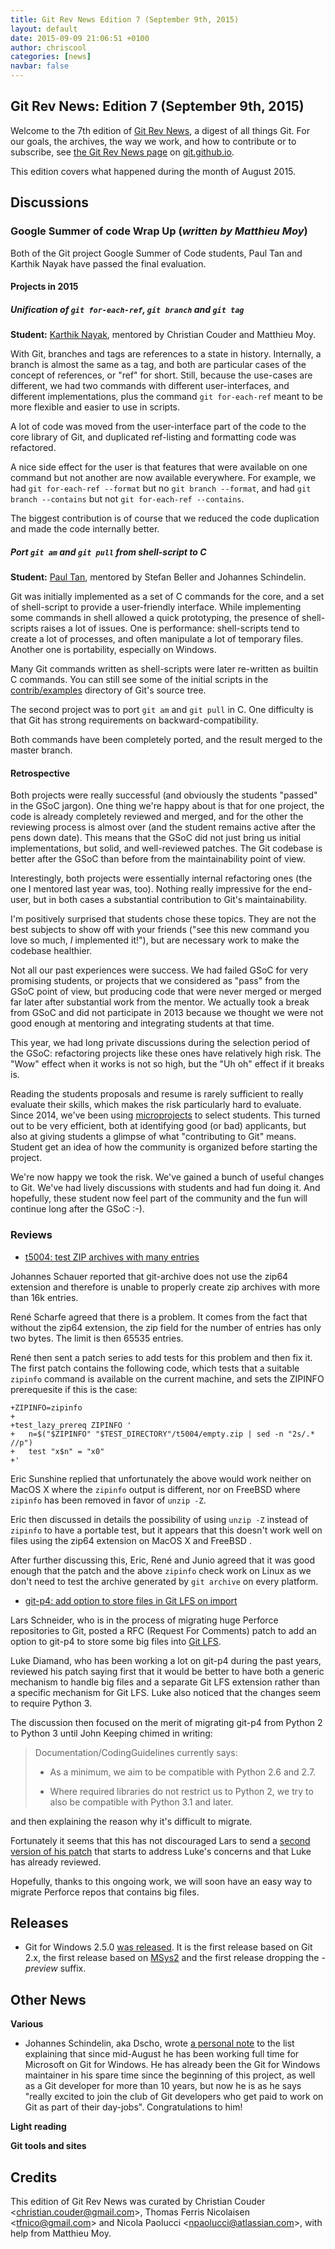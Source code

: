 ```yaml
---
title: Git Rev News Edition 7 (September 9th, 2015)
layout: default
date: 2015-09-09 21:06:51 +0100
author: chriscool
categories: [news]
navbar: false
---
```


## Git Rev News: Edition 7 (September 9th, 2015)

Welcome to the 7th edition of [Git Rev News](http://git.github.io/rev_news/rev_news.html),
a digest of all things Git. For our goals, the archives, the way we work, and how to contribute or to
subscribe, see [the Git Rev News page](http://git.github.io/rev_news/rev_news.html) on [git.github.io](http://git.github.io).

This edition covers what happened during the month of August 2015.

## Discussions

<!---
### General
-->

### Google Summer of code Wrap Up (*written by Matthieu Moy*)

Both of the Git project Google Summer of Code students, Paul Tan and
Karthik Nayak have passed the final evaluation.

<!-- Would be useful for a Google blog post, but not here.
# Google Summer of Code Wrap up: Git

[Git](http://git-scm.com/) is a distributed version-control system. We
participated in Google Summer of Code (GSoC) for the 8th time in 2015.
-->

#### Projects in 2015

##### Unification of `git for-each-ref`, `git branch` and `git tag`

**Student:** [Karthik Nayak](http://karthiknayak.github.io/),
  mentored by Christian Couder and Matthieu Moy.

With Git, branches and tags are references to a state in history.
Internally, a branch is almost the same as a tag, and both are
particular cases of the concept of references, or "ref" for short.
Still, because the use-cases are different, we had two commands with
different user-interfaces, and different implementations, plus the
command `git for-each-ref` meant to be more flexible and easier to use
in scripts.

A lot of code was moved from the user-interface part of the code to
the core library of Git, and duplicated ref-listing and formatting
code was refactored.

A nice side effect for the user is that features that were available
on one command but not another are now available everywhere. For
example, we had `git for-each-ref --format` but no `git branch
--format`, and had `git branch --contains` but not `git for-each-ref
--contains`.

The biggest contribution is of course that we reduced the code
duplication and made the code internally better.

##### Port `git am` and `git pull` from shell-script to C

**Student:** [Paul Tan](https://github.com/pyokagan), mentored by
Stefan Beller and Johannes Schindelin.

Git was initially implemented as a set of C commands for the core, and
a set of shell-script to provide a user-friendly interface. While
implementing some commands in shell allowed a quick prototyping, the
presence of shell-scripts raises a lot of issues. One is performance:
shell-scripts tend to create a lot of processes, and often manipulate
a lot of temporary files. Another one is portability, especially on
Windows.

Many Git commands written as shell-scripts were later re-written as
builtin C commands. You can still see some of the initial scripts in the
[contrib/examples](https://github.com/git/git/tree/master/contrib/examples)
directory of Git's source tree.

The second project was to port `git am` and `git pull` in C. One
difficulty is that Git has strong requirements on
backward-compatibility.

Both commands have been completely ported, and the result merged to
the master branch.

#### Retrospective

Both projects were really successful (and obviously the students
"passed" in the GSoC jargon). One thing we're happy about is that for
one project, the code is already completely reviewed and merged, and
for the other the reviewing process is almost over (and the student
remains active after the pens down date). This means that the GSoC did
not just bring us initial implementations, but solid, and
well-reviewed patches. The Git codebase is better after the GSoC than
before from the maintainability point of view.

Interestingly, both projects were essentially internal refactoring ones
(the one I mentored last year was, too). Nothing really impressive for
the end-user, but in both cases a substantial contribution to Git's
maintainability.

I'm positively surprised that students chose these topics. They are not
the best subjects to show off with your friends ("see this new command
you love so much, *I* implemented it!"), but are necessary work to make
the codebase healthier.

Not all our past experiences were success. We had failed GSoC for very
promising students, or projects that we considered as "pass" from the
GSoC point of view, but producing code that were never merged or
merged far later after substantial work from the mentor. We actually
took a break from GSoC and did not participate in 2013 because we
thought we were not good enough at mentoring and integrating students
at that time.

This year, we had long private discussions during the selection period
of the GSoC: refactoring projects like these ones have relatively high
risk. The "Wow" effect when it works is not so high, but the "Uh oh"
effect if it breaks is.

Reading the students proposals and resume is rarely sufficient to
really evaluate their skills, which makes the risk particularly hard
to evaluate. Since 2014, we've been using
[microprojects](http://git.github.io/SoC-2015-Microprojects.html) to
select students. This turned out to be very efficient, both at
identifying good (or bad) applicants, but also at giving students a
glimpse of what "contributing to Git" means. Student get an idea of
how the community is organized before starting the project.

We're now happy we took the risk. We've gained a bunch of useful
changes to Git. We've had lively discussions with students and had fun
doing it. And hopefully, these student now feel part of the community
and the fun will continue long after the GSoC :-).

### Reviews

* [t5004: test ZIP archives with many entries](http://thread.gmane.org/gmane.comp.version-control.git/275682/focus=276393)

Johannes Schauer reported that git-archive does not use the zip64
extension and therefore is unable to properly create zip archives with
more than 16k entries.

René Scharfe agreed that there is a problem. It comes from the fact
that without the zip64 extension, the zip field for the number of
entries has only two bytes. The limit is then 65535 entries.

René then sent a patch series to add tests for this problem and then
fix it. The first patch contains the following code, which tests that
a suitable `zipinfo` command is available on the current machine, and
sets the ZIPINFO prerequesite if this is the case:

```
+ZIPINFO=zipinfo
+
+test_lazy_prereq ZIPINFO '
+	n=$("$ZIPINFO" "$TEST_DIRECTORY"/t5004/empty.zip | sed -n "2s/.* //p")
+	test "x$n" = "x0"
+'
```

Eric Sunshine replied that unfortunately the above would work neither
on MacOS X where the `zipinfo` output is different, nor on FreeBSD
where `zipinfo` has been removed in favor of `unzip -Z`.

Eric then discussed in details the possibility of using `unzip -Z`
instead of `zipinfo` to have a portable test, but it appears that this
doesn't work well on files using the zip64 extension on MacOS X and
FreeBSD .

After further discussing this, Eric, René and Junio agreed that it was
good enough that the patch and the above `zipinfo` check work on Linux
as we don't need to test the archive generated by `git archive` on
every platform.

* [git-p4: add option to store files in Git LFS on import](http://thread.gmane.org/gmane.comp.version-control.git/276719/)

Lars Schneider, who is in the process of migrating huge Perforce repositories to
Git, posted a RFC (Request For Comments) patch to add an option to
git-p4 to store some big files into [Git LFS](https://git-lfs.github.com/).

Luke Diamand, who has been working a lot on git-p4 during the past
years, reviewed his patch saying first that it would be better to have
both a generic mechanism to handle big files and a separate Git LFS
extension rather than a specific mechanism for Git LFS. Luke also
noticed that the changes seem to require Python 3.

The discussion then focused on the merit of migrating git-p4 from
Python 2 to Python 3 until John Keeping chimed in writing:

> Documentation/CodingGuidelines currently says:
>
>  - As a minimum, we aim to be compatible with Python 2.6 and 2.7.
>
>  - Where required libraries do not restrict us to Python 2, we try to
>    also be compatible with Python 3.1 and later.

and then explaining the reason why it's difficult to migrate.

Fortunately it seems that this has not discouraged Lars to send a
[second version of his patch](http://thread.gmane.org/gmane.comp.version-control.git/277227/)
that starts to address Luke's concerns and that Luke has already reviewed.

Hopefully, thanks to this ongoing work, we will soon have an easy way
to migrate Perforce repos that contains big files.

<!---
### Support
-->

## Releases

* Git for Windows 2.5.0 [was released](http://article.gmane.org/gmane.comp.version-control.msysgit/21805). It is the first release based on Git 2.x, the first release based on [MSys2](https://msys.github.io/) and the first release dropping the *-preview* suffix.

## Other News

__Various__

* Johannes Schindelin, aka Dscho, wrote
  [a personal note](http://thread.gmane.org/gmane.comp.version-control.git/277194)
  to the list explaining that since mid-August he has been working
  full time for Microsoft on Git for Windows. He has already been the
  Git for Windows maintainer in his spare time since the beginning of
  this project, as well as a Git developer for more than 10 years, but
  now he is as he says "really excited to join the club of Git
  developers who get paid to work on Git as part of their day-jobs".
  Congratulations to him!

__Light reading__


__Git tools and sites__


## Credits

This edition of Git Rev News was curated by Christian Couder &lt;<christian.couder@gmail.com>&gt;,
Thomas Ferris Nicolaisen &lt;<tfnico@gmail.com>&gt; and Nicola Paolucci &lt;<npaolucci@atlassian.com>&gt;,
with help from Matthieu Moy.
